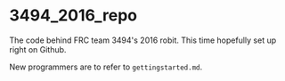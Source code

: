 # 3494_2016_repo
The code behind FRC team 3494's 2016 robit. This time hopefully set up right on Github.

New programmers are to refer to `gettingstarted.md`.
